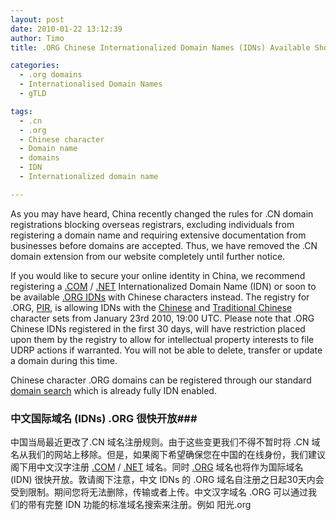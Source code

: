 ```yaml
---
layout: post
date: 2010-01-22 13:12:39
author: Timo
title: .ORG Chinese Internationalized Domain Names (IDNs) Available Shortly

categories:
  - .org domains
  - Internationalised Domain Names
  - gTLD

tags:
  - .cn
  - .org
  - Chinese character
  - Domain name
  - domains
  - IDN
  - Internationalized domain name

---
```


As you may have heard, China recently changed the rules for .CN domain registrations blocking overseas registrars, excluding individuals from registering a domain name and requiring extensive documentation from businesses before domains are accepted. Thus, we have removed the .CN domain extension from our website completely until further notice.

If you would like to secure your online identity in China, we recommend registering a [.COM](https://iwantmyname.com/domains/com-domain-name-registration-for-commercial) / [.NET](https://iwantmyname.com/domains/net-domain-name-registration-for-network) Internationalized Domain Name (IDN) or soon to be available [.ORG IDNs](https://iwantmyname.com/idns/search-register-internationalised-domain-names) with Chinese characters instead. The registry for .ORG, [PIR](http://pir.org), is allowing IDNs with the [Chinese](http://www.iana.org/domains/idn-tables/tables/cn_zh-cn_4.0.html) and [Traditional Chinese](http://www.iana.org/domains/idn-tables/tables/tw_zh-tw_4.0.html) character sets from January 23rd 2010, 19:00 UTC. Please note that .ORG Chinese IDNs registered in the first 30 days, will have restriction placed upon them by the registry to allow for intellectual property interests to file UDRP actions if warranted. You will not be able to delete, transfer or update a domain during this time.

Chinese character .ORG domains can be registered through our standard [domain search](https://iwantmyname.com) which is already fully IDN enabled.

### 中文国际域名 (IDNs) .ORG 很快开放###

中国当局最近更改了.CN 域名注册规则。由于这些变更我们不得不暂时将 .CN 域名从我们的网站上移除。但是，如果阁下希望确保您在中国的在线身份，我们建议阁下用中文汉字注册 [.COM](https://iwantmyname.com/domains/com-domain-name-registration-for-commercial) / [.NET](https://iwantmyname.com/domains/net-domain-name-registration-for-network) 域名。同时 [.ORG](https://iwantmyname.com/domains/org-domain-name-registration-for-organisation) 域名也将作为国际域名 (IDN) 很快开放。敦请阁下注意，中文 IDNs 的 .ORG 域名自注册之日起30天内会受到限制。期间您将无法删除，传输或者上传。中文汉字域名 .ORG 可以通过我们的带有完整 IDN 功能的标准域名搜索来注册。例如 阳光.org

